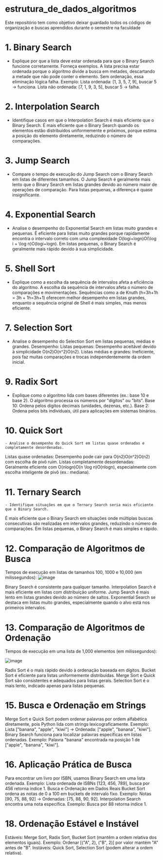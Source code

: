 # estrutura_de_dados_algoritmos
Este repositório tem como objetivo deixar guardado todos os códigos de organização e buscas aprendidos durante o semestre na faculdade

# 1. Binary Search
   - Explique por que a lista deve estar ordenada para que o Binary Search funcione corretamente. Forneça exemplos.
   A lista precisa estar ordenada porque o algoritmo divide a busca em metades, descartando a metade que não pode conter o elemento. Sem ordenação, essa eliminação lógica falha.
Exemplo:
Lista ordenada: [1, 3, 5, 7, 9], buscar 5 → funciona.
Lista não ordenada: [7, 1, 9, 3, 5], buscar 5 → falha.


# 2. Interpolation Search  
   - Identifique casos em que o Interpolation Search é mais eficiente que o Binary Search.
  É mais eficiente que o Binary Search quando os elementos estão distribuídos uniformemente e próximos, porque estima a posição do elemento diretamente, reduzindo o número de comparações.
# 3. Jump Search
   - Compare o tempo de execução do Jump Search com o Binary Search em listas de diferentes tamanhos.
  O Jump Search é geralmente mais lento que o Binary Search em listas grandes devido ao número maior de operações de comparação. Para listas pequenas, a diferença é quase insignificante.

# 4. Exponential Search
   - Analise o desempenho do Exponential Search em listas muito grandes e pequenas.
  É eficiente para listas muito grandes porque rapidamente encontra o intervalo correto com uma complexidade O(log⁡i+log⁡n)O(\log i + \log n)O(logi+logn). Em listas pequenas, o Binary Search é geralmente mais rápido devido à sua simplicidade.

# 5. Shell Sort
   - Explique como a escolha da sequência de intervalos afeta a eficiência do algoritmo.
  A escolha da sequência de intervalos afeta o número de comparações e movimentações. Sequências como a de Knuth (h=3h+1h = 3h + 1h=3h+1) oferecem melhor desempenho em listas grandes, enquanto a sequência original de Shell é mais simples, mas menos eficiente.

# 7. Selection Sort
   - Analise o desempenho do Selection Sort em listas pequenas, médias e grandes.
Desempenho:
Listas pequenas: Desempenho aceitável devido à simplicidade O(n2)O(n^2)O(n2).
Listas médias e grandes: Ineficiente, pois faz muitas comparações e trocas independentemente da ordem inicial.

# 9. Radix Sort
   - Explique como o algoritmo lida com bases diferentes (ex.: base 10 e base 2).
  O algoritmo processa os números por "dígitos" ou "bits".
  Base 10: Ordena pelos dígitos decimais (unidades, dezenas, etc.).
  Base 2: Ordena pelos bits individuais, útil para aplicações em sistemas binários.

# 10. Quick Sort
    - Analise o desempenho do Quick Sort em listas quase ordenadas e completamente desordenadas.
  Listas quase ordenadas: Desempenho pode cair para O(n2)O(n^2)O(n2) com escolha de pivô ruim.
  Listas completamente desordenadas: Geralmente eficiente com O(nlog⁡n)O(n \log n)O(nlogn), especialmente com escolha inteligente de pivô (ex.: mediana).


# 11. Ternary Search
    - Identifique situações em que o Ternary Search seria mais eficiente que o Binary Search.
  É mais eficiente que o Binary Search em situações onde múltiplas buscas consecutivas são realizadas em intervalos grandes, reduzindo o número de comparações. Em listas pequenas, o Binary Search é mais simples e rápido.


# 12. Comparação de Algoritmos de Busca
Tempos de execução em listas de tamanhos 100, 1000 e 10,000 (em milissegundos):
![image](https://github.com/user-attachments/assets/2f524168-2905-4481-936a-3ad6469eb9c5)

Binary Search é consistente para qualquer tamanho.
Interpolation Search é mais eficiente em listas com distribuição uniforme.
Jump Search é mais lento em listas grandes devido ao número de saltos.
Exponential Search se destaca em listas muito grandes, especialmente quando o alvo está nos primeiros intervalos.


# 13. Comparação de Algoritmos de Ordenação
Tempos de execução em uma lista de 1,000 elementos (em milissegundos):

![image](https://github.com/user-attachments/assets/3dc2600e-da07-40a9-bad0-21ceb2d4d373)

Radix Sort é o mais rápido devido à ordenação baseada em dígitos.
Bucket Sort é eficiente para listas uniformemente distribuídas.
Merge Sort e Quick Sort são consistentes e adequados para listas gerais.
Selection Sort é o mais lento, indicado apenas para listas pequenas.


# 15. Busca e Ordenação em Strings
Merge Sort e Quick Sort podem ordenar palavras por ordem alfabética diretamente, pois Python lida com strings lexicograficamente.
Exemplo: Lista ["banana", "apple", "kiwi"] → Ordenada: ["apple", "banana", "kiwi"].
Binary Search funciona para localizar palavras específicas em listas ordenadas.
Exemplo: Palavra "banana" encontrada na posição 1 de ["apple", "banana", "kiwi"].


# 16. Aplicação Prática de Busca
Para encontrar um livro por ISBN, usamos Binary Search em uma lista ordenada.
Exemplo: Lista ordenada de ISBNs [123, 456, 789], busca por 456 retorna índice 1.
Busca e Ordenação em Dados Reais
Bucket Sort ordena as notas de 0 a 100 em buckets de intervalo fixo.
Exemplo: Notas [90, 75, 88, 92] → Ordenadas: [75, 88, 90, 92].
Interpolation Search encontra uma nota específica. Exemplo: Busca por 88 retorna índice 1.


# 18. Ordenação Estável e Instável
Estáveis: Merge Sort, Radix Sort, Bucket Sort (mantêm a ordem relativa dos elementos iguais).
Exemplo: Ordenar [("A", 2), ("B", 2)] por valor mantém "A" antes de "B".
Instáveis: Quick Sort, Selection Sort (podem alterar a ordem relativa).


